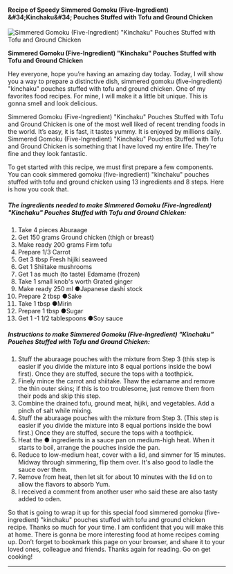             

#### Recipe of Speedy Simmered Gomoku (Five-Ingredient) &amp;#34;Kinchaku&amp;#34; Pouches Stuffed with Tofu and Ground Chicken

![Simmered Gomoku (Five-Ingredient) &quot;Kinchaku&quot; Pouches Stuffed with Tofu and Ground Chicken](https://img-global.cpcdn.com/recipes/6025744686776320/751x532cq70/simmered-gomoku-five-ingredient-kinchaku-pouches-stuffed-with-tofu-and-ground-chicken-recipe-main-photo.jpg)

**Simmered Gomoku (Five-Ingredient) &quot;Kinchaku&quot; Pouches Stuffed with Tofu and Ground Chicken**

Hey everyone, hope you’re having an amazing day today. Today, I will show you a way to prepare a distinctive dish, simmered gomoku (five-ingredient) "kinchaku" pouches stuffed with tofu and ground chicken. One of my favorites food recipes. For mine, I will make it a little bit unique. This is gonna smell and look delicious.

Simmered Gomoku (Five-Ingredient) "Kinchaku" Pouches Stuffed with Tofu and Ground Chicken is one of the most well liked of recent trending foods in the world. It’s easy, it is fast, it tastes yummy. It is enjoyed by millions daily. Simmered Gomoku (Five-Ingredient) "Kinchaku" Pouches Stuffed with Tofu and Ground Chicken is something that I have loved my entire life. They’re fine and they look fantastic.

To get started with this recipe, we must first prepare a few components. You can cook simmered gomoku (five-ingredient) "kinchaku" pouches stuffed with tofu and ground chicken using 13 ingredients and 8 steps. Here is how you cook that.

##### The ingredients needed to make Simmered Gomoku (Five-Ingredient) "Kinchaku" Pouches Stuffed with Tofu and Ground Chicken:

1.  Take 4 pieces Aburaage
2.  Get 150 grams Ground chicken (thigh or breast)
3.  Make ready 200 grams Firm tofu
4.  Prepare 1/3 Carrot
5.  Get 3 tbsp Fresh hijiki seaweed
6.  Get 1 Shiitake mushrooms
7.  Get 1 as much (to taste) Edamame (frozen)
8.  Take 1 small knob's worth Grated ginger
9.  Make ready 250 ml ●Japanese dashi stock
10.  Prepare 2 tbsp ●Sake
11.  Take 1 tbsp ●Mirin
12.  Prepare 1 tbsp ●Sugar
13.  Get 1 -1 1/2 tablespoons ●Soy sauce

##### Instructions to make Simmered Gomoku (Five-Ingredient) "Kinchaku" Pouches Stuffed with Tofu and Ground Chicken:

1.  Stuff the aburaage pouches with the mixture from Step 3 (this step is easier if you divide the mixture into 8 equal portions inside the bowl first). Once they are stuffed, secure the tops with a toothpick.
2.  Finely mince the carrot and shiitake. Thaw the edamame and remove the thin outer skins; if this is too troublesome, just remove them from their pods and skip this step.
3.  Combine the drained tofu, ground meat, hijiki, and vegetables. Add a pinch of salt while mixing.
4.  Stuff the aburaage pouches with the mixture from Step 3. (This step is easier if you divide the mixture into 8 equal portions inside the bowl first.) Once they are stuffed, secure the tops with a toothpick.
5.  Heat the ● ingredients in a sauce pan on medium-high heat. When it starts to boil, arrange the pouches inside the pan.
6.  Reduce to low-medium heat, cover with a lid, and simmer for 15 minutes. Midway through simmering, flip them over. It's also good to ladle the sauce over them.
7.  Remove from heat, then let sit for about 10 minutes with the lid on to allow the flavors to absorb Yum.
8.  I received a comment from another user who said these are also tasty added to oden.

So that is going to wrap it up for this special food simmered gomoku (five-ingredient) "kinchaku" pouches stuffed with tofu and ground chicken recipe. Thanks so much for your time. I am confident that you will make this at home. There is gonna be more interesting food at home recipes coming up. Don’t forget to bookmark this page on your browser, and share it to your loved ones, colleague and friends. Thanks again for reading. Go on get cooking!

* * *